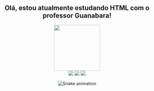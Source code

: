 
<div align="center">
  <h2>Olá, estou atualmente estudando HTML com o professor Guanabara!</h2>
  </div>
<div align="center">
  <a href="https://github.com/willisilvas">
  <img height="150em" src="https://github-readme-stats.vercel.app/api/top-langs/?username=willisilvas&layout=compact&langs_count=7&theme=nord"/>
</div>
<div align="center"> 
  <a href="https://instagram.com/_williss_" target="_blank"><img src="https://img.shields.io/badge/-Instagram-%23E4405F?style=for-the-badge&logo=instagram&logoColor=white" target="_blank"></a>
  <a href = "mailto:contato.willisilva@gmail.com"><img src="https://img.shields.io/badge/-Gmail-%23333?style=for-the-badge&logo=gmail&logoColor=white" target="_blank"></a>
  <a href="https://www.linkedin.com/in/willi-silva-2b51b6172/" target="_blank"><img src="https://img.shields.io/badge/-LinkedIn-%230077B5?style=for-the-badge&logo=linkedin&logoColor=white" target="_blank"></a> 
 
  ![Snake animation](https://github.com/willisilvas/willisilvas/blob/output/github-contribution-grid-snake.svg)
 
</div>

